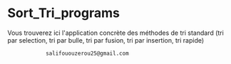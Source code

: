 # Sort_Tri_programs
Vous trouverez ici l'application concrète des méthodes de tri standard (tri par selection, tri par bulle, tri par fusion, tri par insertion, tri rapide)

                salifououzerou25@gmail.com 
